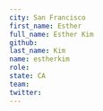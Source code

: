 ```yaml
---
city: San Francisco
first_name: Esther
full_name: Esther Kim
github:
last_name: Kim
name: estherkim
role:
state: CA
team:
twitter:
---
```

